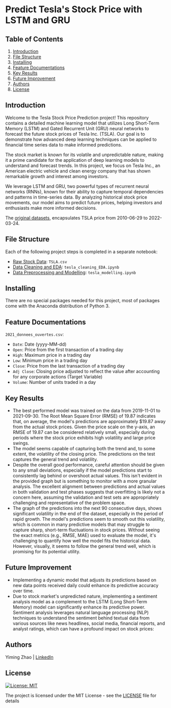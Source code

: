 # Predict Tesla's Stock Price with LSTM and GRU

## Table of Contents
1. [Introduction](#Introduction)
2. [File Structure](#FileStructure)
3. [Installing](#Installing)
4. [Feature Documentations](#FeatureDocumentations)
5. [Key Results](#KeyResults)
6. [Future Improvement](#FutureImprovement)
7. [Authors](#Authors)
8. [License](#License)

<a name="Introduction"></a>
## Introduction
Welcome to the Tesla Stock Price Prediction project! This repository contains a detailed machine learning model that utilizes Long Short-Term Memory (LSTM) and Gated Recurrent Unit (GRU) neural networks to forecast the future stock prices of Tesla Inc. (TSLA). Our goal is to demonstrate how advanced deep learning techniques can be applied to financial time series data to make informed predictions.

The stock market is known for its volatile and unpredictable nature, making it a prime candidate for the application of deep learning models to understand and forecast trends. In this project, we focus on Tesla Inc., an American electric vehicle and clean energy company that has shown remarkable growth and interest among investors.

We leverage LSTM and GRU, two powerful types of recurrent neural networks (RNNs), known for their ability to capture temporal dependencies and patterns in time-series data. By analyzing historical stock price movements, our model aims to predict future prices, helping investors and enthusiasts make more informed decisions.

The [original datasets](https://www.kaggle.com/datasets/varpit94/tesla-stock-data-updated-till-28jun2021), encapsulates TSLA price from 2010-06-29 to 2022-03-24.

<a name="FileStructure"></a>
## File Structure
Each of the following project steps is completed in a separate notebook:
- [Raw Stock Data](https://github.com/YimingZ13/Predict-Tesla-Stock-Price-LSTM-GRU/blob/main/TSLA.csv): `TSLA.csv`
- [Data Cleaning and EDA](https://github.com/YimingZ13/Predict-Tesla-Stock-Price-LSTM-GRU/blob/main/tesla_cleaning_EDA.ipynb): `tesla_cleaning_EDA.ipynb`
- [Data Preprocessing and Modelling](https://github.com/YimingZ13/Predict-Tesla-Stock-Price-LSTM-GRU/blob/main/tesla_modelling.ipynb): `tesla_modelling.ipynb`

<a name="Installing"></a>
## Installing
There are no special packages needed for this project, most of packages come with the Anaconda distribution of Python 3.

<a name="FeatureDocumentations"></a>
## Feature Documentations
`2021_donnees_ouvertes.csv`:
- `Date`: Date (yyyy-MM-dd)
- `Open`: Price from the first transaction of a trading day
- `High`: Maximum price in a trading day
- `Low`:  Minimum price in a trading day
- `Close`: Price from the last transaction of a trading day
- `Adj Close`: Closing price adjusted to reflect the value after accounting for any corporate actions (Target Variable)
- `Volume`: Number of units traded in a day

<a name="KeyResults"></a>
## Key Results
- The best performed model was trained on the data from 2019-11-01 to 2021-09-30. The Root Mean Square Error (RMSE) of 19.87 indicates that, on average, the model's predictions are approximately $19.87 away from the actual stock prices. Given the price scale on the y-axis, an RMSE of 19.87 can be considered relatively small, especially during periods where the stock price exhibits high volatility and large price swings.
- The model seems capable of capturing both the trend and, to some extent, the volatility of the closing price. The predictions on the test captures the general trend and volatility.
- Despite the overall good performance, careful attention should be given to any small deviations, especially if the model predictions start to consistently lag behind or overshoot actual values. This isn't evident in the provided graph but is something to monitor with a more granular analysis. The excellent alignment between predictions and actual values in both validation and test phases suggests that overfitting is likely not a concern here, assuming the validation and test sets are appropriately challenging and representative of the problem space.
- The graph of the predictions into the next 90 consecutive days, shows significant volatility in the end of the dataset, especially in the period of rapid growth. The model's predictions seem to smooth out this volatility, which is common in many predictive models that may struggle to capture sharp, short-term fluctuations in stock prices. Without seeing the exact metrics (e.g., RMSE, MAE) used to evaluate the model, it's challenging to quantify how well the model fits the historical data. However, visually, it seems to follow the general trend well, which is promising for its potential utility.

<a name="FutureImprovement"></a>
## Future Improvement
-  Implementing a dynamic model that adjusts its predictions based on new data points received daily could enhance its predictive accuracy over time.
-  Due to stock market's unpredicted nature, implementing a sentiment analysis model as a complement to the LSTM (Long Short-Term Memory) model can significantly enhance its predictive power. Sentiment analysis leverages natural language processing (NLP) techniques to understand the sentiment behind textual data from various sources like news headlines, social media, financial reports, and analyst ratings, which can have a profound impact on stock prices:

<a name="Authors"></a>
## Authors
Yiming Zhao | [LinkedIn](https://www.linkedin.com/in/yiming-zhao13/)

<a name="License"></a>
## License
[![License: MIT](https://img.shields.io/badge/License-MIT-yellow.svg)](https://opensource.org/licenses/MIT)

The project is licensed under the MIT License - see the [LICENSE](LICENSE) file for details
